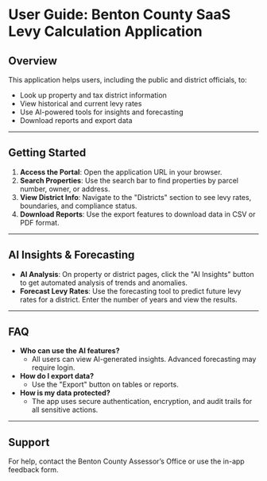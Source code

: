 # User Guide: Benton County SaaS Levy Calculation Application

## Overview
This application helps users, including the public and district officials, to:
- Look up property and tax district information
- View historical and current levy rates
- Use AI-powered tools for insights and forecasting
- Download reports and export data

---

## Getting Started
1. **Access the Portal**: Open the application URL in your browser.
2. **Search Properties**: Use the search bar to find properties by parcel number, owner, or address.
3. **View District Info**: Navigate to the "Districts" section to see levy rates, boundaries, and compliance status.
4. **Download Reports**: Use the export features to download data in CSV or PDF format.

---

## AI Insights & Forecasting
- **AI Analysis**: On property or district pages, click the "AI Insights" button to get automated analysis of trends and anomalies.
- **Forecast Levy Rates**: Use the forecasting tool to predict future levy rates for a district. Enter the number of years and view the results.

---

## FAQ
- **Who can use the AI features?**
  - All users can view AI-generated insights. Advanced forecasting may require login.
- **How do I export data?**
  - Use the "Export" button on tables or reports.
- **How is my data protected?**
  - The app uses secure authentication, encryption, and audit trails for all sensitive actions.

---

## Support
For help, contact the Benton County Assessor’s Office or use the in-app feedback form.

